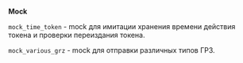 **Mock**

`mock_time_token` - mock для имитации хранения времени действия токена и проверки переиздания токена.

`mock_various_grz` - mock для отправки различных типов ГРЗ.

